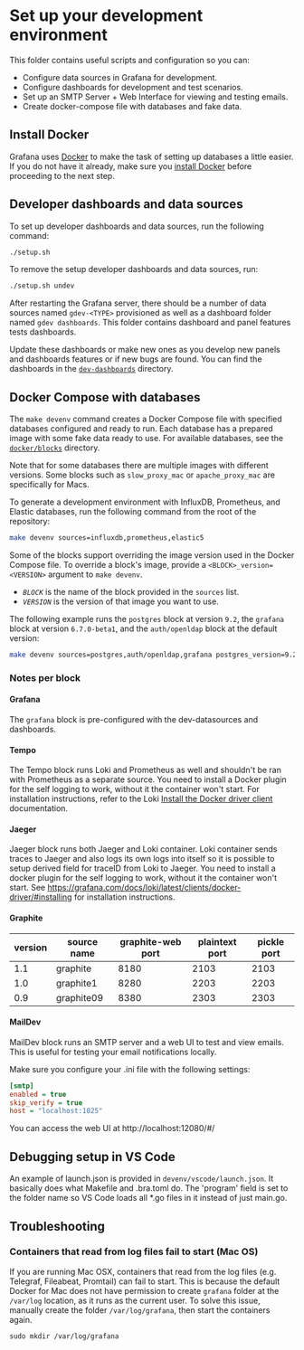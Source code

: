 # Set up your development environment

This folder contains useful scripts and configuration so you can:

- Configure data sources in Grafana for development.
- Configure dashboards for development and test scenarios.
- Set up an SMTP Server + Web Interface for viewing and testing emails.
- Create docker-compose file with databases and fake data.

## Install Docker

Grafana uses [Docker](https://docker.com) to make the task of setting up databases a little easier. If you do not have it already, make sure you [install Docker](https://docs.docker.com/docker-for-mac/install/) before proceeding to the next step.

## Developer dashboards and data sources

To set up developer dashboards and data sources, run the following command:

```bash
./setup.sh
```

To remove the setup developer dashboards and data sources, run:

```bash
./setup.sh undev
```

After restarting the Grafana server, there should be a number of data sources named `gdev-<TYPE>` provisioned as well as a dashboard folder named `gdev dashboards`.
This folder contains dashboard and panel features tests dashboards.

Update these dashboards or make new ones as you develop new panels and dashboards features or if new bugs are found.
You can find the dashboards in the [`dev-dashboards`](./dev-dashboards) directory.

## Docker Compose with databases

The `make devenv` command creates a Docker Compose file with specified databases configured and ready to run.
Each database has a prepared image with some fake data ready to use.
For available databases, see the [`docker/blocks`](./docker/blocks) directory.

Note that for some databases there are multiple images with different versions.
Some blocks such as `slow_proxy_mac` or `apache_proxy_mac` are specifically for Macs.

To generate a development environment with InfluxDB, Prometheus, and Elastic databases,
run the following command from the root of the repository:

```bash
make devenv sources=influxdb,prometheus,elastic5
```

Some of the blocks support overriding the image version used in the Docker Compose file.
To override a block's image, provide a `<BLOCK>_version=<VERSION>` argument to `make devenv`.
- _`BLOCK`_ is the name of the block provided in the `sources` list.
- _`VERSION`_ is the version of that image you want to use.

The following example runs the `postgres` block at version `9.2`, the `grafana` block at version `6.7.0-beta1`, and the `auth/openldap` block at the default version:

```bash
make devenv sources=postgres,auth/openldap,grafana postgres_version=9.2 grafana_version=6.7.0-beta1
```

### Notes per block

#### Grafana

The `grafana` block is pre-configured with the dev-datasources and dashboards.

#### Tempo

The Tempo block runs Loki and Prometheus as well and shouldn't be ran with Prometheus as a separate source.
You need to install a Docker plugin for the self logging to work, without it the container won't start.
For installation instructions, refer to the Loki [Install the Docker driver client](https://grafana.com/docs/loki/latest/send-data/docker-driver/#install-the-docker-driver-client) documentation.

#### Jaeger
Jaeger block runs both Jaeger and Loki container. Loki container sends traces to Jaeger and also logs its own logs into itself so it is possible to setup derived field for traceID from Loki to Jaeger. You need to install a docker plugin for the self logging to work, without it the container won't start. See https://grafana.com/docs/loki/latest/clients/docker-driver/#installing for installation instructions.

#### Graphite

| version | source name | graphite-web port | plaintext port | pickle port |
|---------|-------------|-------------------|----------------|-------------|
| 1.1     | graphite    | 8180              | 2103           | 2103        |
| 1.0     | graphite1   | 8280              | 2203           | 2203        |
| 0.9     | graphite09  | 8380              | 2303           | 2303        |

#### MailDev

MailDev block runs an SMTP server and a web UI to test and view emails. This is useful for testing your email notifications locally.

Make sure you configure your .ini file with the following settings:

```ini
[smtp]
enabled = true
skip_verify = true
host = "localhost:1025"
```

You can access the web UI at http://localhost:12080/#/

## Debugging setup in VS Code
An example of launch.json is provided in `devenv/vscode/launch.json`. It basically does what Makefile and .bra.toml do. The 'program' field is set to the folder name so VS Code loads all *.go files in it instead of just main.go.

## Troubleshooting

### Containers that read from log files fail to start (Mac OS)

If you are running Mac OSX, containers that read from the log files (e.g. Telegraf, Fileabeat, Promtail) can fail to start. This is because the default Docker for Mac does not have permission to create `grafana` folder at the `/var/log` location, as it runs as the current user. To solve this issue, manually create the folder `/var/log/grafana`, then start the containers again.

```
sudo mkdir /var/log/grafana
```
